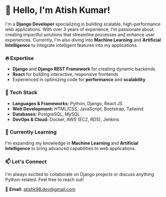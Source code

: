 # 👋 Hello, I'm Atish Kumar!

I'm a **Django Developer** specializing in building scalable, high-performance web applications. With over 3 years of experience, I'm passionate about creating impactful solutions that streamline processes and enhance user experiences. Currently, I'm also diving into **Machine Learning** and **Artificial Intelligence** to integrate intelligent features into my applications.

### 🔥 Expertise
- **Django** and **Django REST Framework** for creating dynamic backends
- **React** for building interactive, responsive frontends
- Experienced in optimizing code for **performance** and **scalability**

### 💼 Tech Stack
- **Languages & Frameworks:** Python, Django, React JS
- **Web Development:** HTML/CSS, JavaScript, Bootstrap, Tailwind
- **Databases:** PostgreSQL, MySQL
- **DevOps & Cloud:** Docker, AWS (EC2, RDS), Jenkins

### 🌱 Currently Learning
I'm expanding my knowledge in **Machine Learning** and **Artificial Intelligence** to bring advanced capabilities to web applications.

### 📫 Let's Connect
I'm always excited to collaborate on Django projects or discuss anything Python-related. Feel free to reach out!

📩 **Email:** [atishk98.dev@gmail.com](mailto:atishk98.dev@gmail.com)
